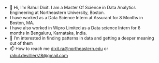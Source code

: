 - 👋 Hi, I’m Rahul Dixit. I am a Master Of Science in Data Analytics Engineering at Northeastern University, Boston. 
- I have worked as a Data Science Intern at Assurant for 8 Months in Boston, MA.
- I have also worked in Wipro Limited as a Data science Intern for 8 months in Bengaluru, Karnataka, India.
- 👀 I’m interested in finding patterns in data and getting a deeper meaning out of them
- 📫 How to reach me dixit.ra@northeastern.edu or rahul.devilliers18@gmail.com
